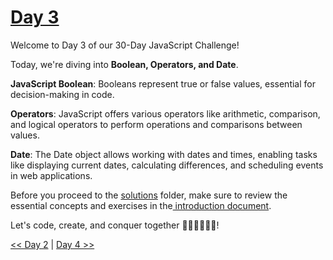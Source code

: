 # [Day 3](https://github.com/Muhtoyyib/30-DAY-JAVASCRIPT/blob/main/Day3/day3.md)

Welcome to Day 3 of our 30-Day JavaScript Challenge! 

Today, we're diving into **Boolean, Operators, and Date**.

**JavaScript Boolean**: Booleans represent true or false values, essential for decision-making in code.

**Operators**: JavaScript offers various operators like arithmetic, comparison, and logical operators to perform operations and comparisons between values.

**Date**: The Date object allows working with dates and times, enabling tasks like displaying current dates, calculating differences, and scheduling events in web applications.

Before you proceed to the [solutions](solutions-day3/) folder, make sure to review the essential concepts and exercises in the<a href="https://github.com/Asabeneh/30-Days-Of-JavaScript/blob/master/03_Day_Booleans_operators_date/03_booleans_operators_date.md" target="_blank"> introduction document</a>.

Let's code, create, and conquer together 👨🏻‍💻🚀💪🏻!

[<< Day 2](https://github.com/Muhtoyyib/30-DAY-JAVASCRIPT/blob/main/Day2/day2.md) | [Day 4 >>](https://github.com/Muhtoyyib/30-DAY-JAVASCRIPT/blob/main/Day4/day4.md)